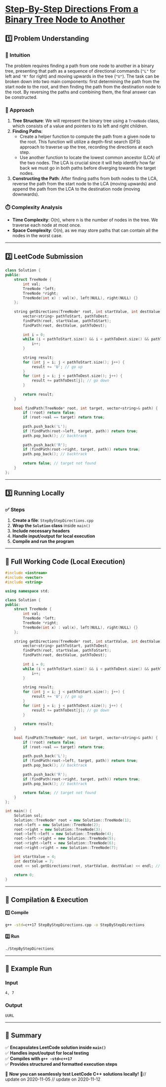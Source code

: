 # **[Step-By-Step Directions From a Binary Tree Node to Another](https://leetcode.com/problems/step-by-step-directions-from-a-binary-tree-node-to-another/description/)**  

## **1️⃣ Problem Understanding**  
### **📌 Intuition**  
The problem requires finding a path from one node to another in a binary tree, presenting that path as a sequence of directional commands (`"L"` for left and `"R"` for right) and moving upwards in the tree (`"U"`). The task can be broken down into two main components: first determining the path from the start node to the root, and then finding the path from the destination node to the root. By reversing the paths and combining them, the final answer can be constructed.

### **🚀 Approach**  
1. **Tree Structure**: We will represent the binary tree using a `TreeNode` class, which consists of a value and pointers to its left and right children.
2. **Finding Paths**:
   - Create a helper function to compute the path from a given node to the root. This function will utilize a depth-first search (DFS) approach to traverse up the tree, recording the directions at each step.
   - Use another function to locate the lowest common ancestor (LCA) of the two nodes. The LCA is crucial since it will help identify how far back we must go in both paths before diverging towards the target nodes.
3. **Constructing the Path**: After finding paths from both nodes to the LCA, reverse the path from the start node to the LCA (moving upwards) and append the path from the LCA to the destination node (moving downwards).

### **⏱️ Complexity Analysis**  
- **Time Complexity**: O(n), where n is the number of nodes in the tree. We traverse each node at most once.
- **Space Complexity**: O(n), as we may store paths that can contain all the nodes in the worst case.

---  

## **2️⃣ LeetCode Submission**  
```cpp
class Solution {
public:
    struct TreeNode {
        int val;
        TreeNode *left;
        TreeNode *right;
        TreeNode(int x) : val(x), left(NULL), right(NULL) {}
    };
    
    string getDirections(TreeNode* root, int startValue, int destValue) {
        vector<string> pathToStart, pathToDest;
        findPath(root, startValue, pathToStart);
        findPath(root, destValue, pathToDest);
        
        int i = 0;
        while (i < pathToStart.size() && i < pathToDest.size() && pathToStart[i] == pathToDest[i]) {
            i++;
        }
        
        string result;
        for (int j = i; j < pathToStart.size(); j++) {
            result += 'U'; // go up
        }
        for (int j = i; j < pathToDest.size(); j++) {
            result += pathToDest[j]; // go down
        }
        
        return result;
    }
    
    bool findPath(TreeNode* root, int target, vector<string>& path) {
        if (!root) return false;
        if (root->val == target) return true;
        
        path.push_back('L');
        if (findPath(root->left, target, path)) return true;
        path.pop_back(); // backtrack
        
        path.push_back('R');
        if (findPath(root->right, target, path)) return true;
        path.pop_back(); // backtrack
        
        return false; // target not found
    }
};
```  

---  

## **3️⃣ Running Locally**  
### **✅ Steps**  
1. **Create a file**: `StepByStepDirections.cpp`  
2. **Wrap the `Solution` class** inside `main()`  
3. **Include necessary headers**  
4. **Handle input/output for local execution**  
5. **Compile and run the program**  

---  

## **📝 Full Working Code (Local Execution)**  
```cpp
#include <iostream>
#include <vector>
#include <string>

using namespace std;

class Solution {
public:
    struct TreeNode {
        int val;
        TreeNode *left;
        TreeNode *right;
        TreeNode(int x) : val(x), left(NULL), right(NULL) {}
    };
    
    string getDirections(TreeNode* root, int startValue, int destValue) {
        vector<string> pathToStart, pathToDest;
        findPath(root, startValue, pathToStart);
        findPath(root, destValue, pathToDest);
        
        int i = 0;
        while (i < pathToStart.size() && i < pathToDest.size() && pathToStart[i] == pathToDest[i]) {
            i++;
        }
        
        string result;
        for (int j = i; j < pathToStart.size(); j++) {
            result += 'U'; // go up
        }
        for (int j = i; j < pathToDest.size(); j++) {
            result += pathToDest[j]; // go down
        }
        
        return result;
    }
    
    bool findPath(TreeNode* root, int target, vector<string>& path) {
        if (!root) return false;
        if (root->val == target) return true;
        
        path.push_back('L');
        if (findPath(root->left, target, path)) return true;
        path.pop_back(); // backtrack
        
        path.push_back('R');
        if (findPath(root->right, target, path)) return true;
        path.pop_back(); // backtrack
        
        return false; // target not found
    }
};

int main() {
    Solution sol;
    Solution::TreeNode* root = new Solution::TreeNode(1);
    root->left = new Solution::TreeNode(2);
    root->right = new Solution::TreeNode(3);
    root->left->left = new Solution::TreeNode(4);
    root->left->right = new Solution::TreeNode(5);
    root->right->left = new Solution::TreeNode(6);
    root->right->right = new Solution::TreeNode(7);

    int startValue = 4;
    int destValue = 7;
    cout << sol.getDirections(root, startValue, destValue) << endl; // Output: "UURL"
    
    return 0;
}
```  

---  

## **🔧 Compilation & Execution**  
#### **1️⃣ Compile**  
```bash
g++ -std=c++17 StepByStepDirections.cpp -o StepByStepDirections
```  

#### **2️⃣ Run**  
```bash
./StepByStepDirections
```  

---  

## **🎯 Example Run**  
### **Input**  
```
4, 7
```  
### **Output**  
```
UURL
```  

---  

## **📌 Summary**  
✅ **Encapsulates LeetCode solution inside `main()`**  
✅ **Handles input/output for local testing**  
✅ **Compiles with `g++ -std=c++17`**  
✅ **Provides structured and formatted execution steps**  

🚀 **Now you can seamlessly test LeetCode C++ solutions locally!** 🚀// update on 2020-11-05
// update on 2020-11-12

